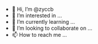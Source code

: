 - 👋 Hi, I’m @zyccb
- 👀 I’m interested in ...
- 🌱 I’m currently learning ...
- 💞️ I’m looking to collaborate on ...
- 📫 How to reach me ...

<!---
zyccb/zyccb is a ✨ special ✨ repository because its `README.md` (this file) appears on your GitHub profile.
You can click the Preview link to take a look at your changes.
--->
